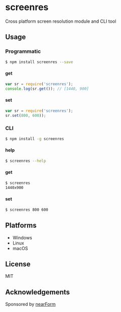 # screenres

Cross platform screen resolution module and CLI tool

## Usage

### Programmatic

```sh
$ npm install screenres --save
```

#### get

```js
var sr = require('screenres');
console.log(sr.get()); // [1440, 900]
```

#### set

```js
var sr = require('screenres');
sr.set(800, 600));
```

### CLI

```sh
$ npm install -g screenres
```

#### help

```sh
$ screenres --help
```

#### get

```sh
$ screenres
1440x900
```

#### set

```sh
$ screenres 800 600
```

## Platforms

* Windows
* Linux 
* macOS

## License

MIT

## Acknowledgements

Sponsored by [nearForm](http://nearform.com)




